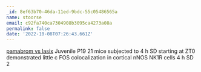```yaml
---
_id: 8ef63b70-46da-11ed-9bdc-55c05486565a
name: stoorse
email: c92fa740ca7304908b3095ca4273a08a
permalink: false
date: '2022-10-08T07:26:43.661Z'
---
```

<a href=https://buylasixon.com/>pamabrom vs lasix</a> Juvenile P19 21 mice subjected to 4 h SD starting at ZT0 demonstrated little c FOS colocalization in cortical nNOS NK1R cells 4 h SD 2

